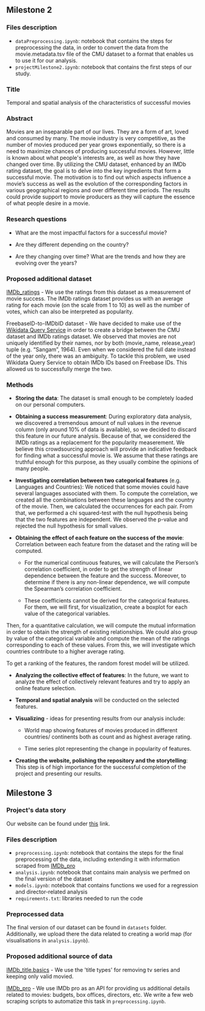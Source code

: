 ## Milestone 2

### Files description
* `dataPreprocessing.ipynb`: notebook that contains the steps for preprocessing the data, in order to convert the data from the movie.metadata.tsv file of the CMU dataset to a format that enables us to use it for our analysis.
* `projectMilestone2.ipynb`: notebook that contains the first steps of our study.




### Title

Temporal and spatial analysis of the characteristics of successful movies

  

### Abstract

Movies are an inseparable part of our lives. They are a form of art, loved and consumed by many. The movie industry is very competitive, as the number of movies produced per year grows exponentially, so there is a need to maximize chances of producing successful movies. However, little is known about what people's interests are, as well as how they have changed over time. By utilizing the CMU dataset, enhanced by an IMDb rating dataset, the goal is to delve into the key ingredients that form a successful movie. The motivation is to find out which aspects influence a movie’s success as well as the evolution of the corresponding factors in various geographical regions and over different time periods. The results could provide support to movie producers as they will capture the essence of what people desire in a movie.



### Research questions

-   What are the most impactful factors for a successful movie?
    
-   Are they different depending on the country?
    
-   Are they changing over time? What are the trends and how they are evolving over the years?



### Proposed additional dataset

[IMDb_ratings](https://www.imdb.com/interfaces/) - We use the ratings from this dataset as a measurement of movie success. The IMDb ratings dataset provides us with an average rating for each movie (on the scale from 1 to 10) as well as the number of votes, which can also be interpreted as popularity.


FreebaseID-to-IMDbID dataset - We have decided to make use of the [Wikidata Query Service](https://query.wikidata.org/#PREFIX%20wd%3A%20%3Chttp%3A%2F%2Fwww.wikidata.org%2Fentity%2F%3E%0APREFIX%20wdt%3A%20%3Chttp%3A%2F%2Fwww.wikidata.org%2Fprop%2Fdirect%2F%3E%0APREFIX%20wikibase%3A%20%3Chttp%3A%2F%2Fwikiba.se%2Fontology%23%3E%0A%0ASELECT%20%3Fitem%20%3FfreebaseID%20%3FimdbID%0AWHERE%20%7B%0A%20%20%3Fitem%20wdt%3AP31%2Fwdt%3AP279%2a%20wd%3AQ11424.%0A%20%20%3Fitem%20wdt%3AP646%20%3FfreebaseID.%0A%20%20%3Fitem%20wdt%3AP345%20%3FimdbID.%0A%20%20%7D) in order to create a bridge between the CMU dataset and IMDb ratings dataset. We observed that movies are not uniquely identified by their names, nor by both (movie_name, release_year) tuple (e.g. “Sangam”, 1964). Even when we considered the full date instead of the year only, there was an ambiguity. To tackle this problem, we used Wikidata Query Service to obtain IMDb IDs based on Freebase IDs. This allowed us to successfully merge the two.



### Methods

-   **Storing the data**:
The dataset is small enough to be completely loaded on our personal computers.


-   **Obtaining a success measurement**:
During exploratory data analysis, we discovered a tremendous amount of null values in the revenue column (only around 10% of data is available), so we decided to discard this feature in our future analysis. Because of that, we considered the IMDb ratings as a replacement for the popularity measerement. We believe this crowdsourcing approach will provide an indicative feedback for finding what a successful movie is. We assume that these ratings are truthful enough for this purpose, as they usually combine the opinions of many people.



-   **Investigating correlation between two categorical features** (e.g. Languages and Countries):
We noticed that some movies could have several languages associated with them. To compute the correlation, we created all the combinations between these languages and the country of the movie. Then, we calculated the occurrences for each pair. From that, we performed a chi squared-test with the null hypothesis being that the two features are independent. We observed the p-value and rejected the null hypothesis for small values.



-   **Obtaining the effect of each feature on the success of the movie**:
Correlation between each feature from the dataset and the rating will be computed.

    -   For the numerical continuous features, we will calculate the Pierson’s correlation coefficient, in order to get the strength of linear dependence between the feature and the success. Moreover, to determine if there is any non-linear dependence, we will compute the Spearman’s correlation coefficient.

    -   These coefficients cannot be derived for the categorical features. For them, we will first, for visualization, create a boxplot for each value of the categorical variables.

Then, for a quantitative calculation, we will compute the mutual information in order to obtain the strength of existing relationships. We could also group by value of the categorical variable and compute the mean of the ratings corresponding to each of these values. From this, we will investigate which countries contribute to a higher average rating.

To get a ranking of the features, the random forest model will be utilized.



-   **Analyzing the collective effect of features**: In the future, we want to analyze the effect of collectively relevant features and try to apply an online feature selection.



-   **Temporal and spatial analysis** will be conducted on the selected features.



-   **Visualizing** - ideas for presenting results from our analysis include:

    -   World map showing features of movies produced in different countries/ continents both as count and as highest average rating.
    
    -   Time series plot representing the change in popularity of features.



-   **Creating the website, polishing the repository and the storytelling**: This step is of high importance for the successful completion of the project and presenting our results.

## Milestone 3
### Project's data story
Our website can be found under [this](https://jdodinh.github.io/CardanoCritic/) link.

### Files description
* `preprocessing.ipynb`: notebook that contains the steps for the final preprocessing of the data, including extending it with information scraped from [IMDb_pro](https://pro.imdb.com/signup/index.html)
* `analysis.ipynb`: notebook that contains main analysis we perfmed on the final version of the dataset
* `models.ipynb`: notebook that contains functions we used for a regression and director-related analysis
* `requirements.txt`: libraries needed to run the code

### Preprocessed data
The final version of our dataset can be found in `datasets` folder. Additionally, we upload there the data related to creating a world map (for visualisations in `analysis.ipynb`).

### Proposed additional source of data
[IMDb_title.basics](https://www.imdb.com/interfaces/) - We use the 'title types' for removing tv series and keeping only valid movied. 

[IMDb_pro](https://pro.imdb.com/signup/index.html) - We use IMDb pro as an API for providing us additional details related to movies: budgets, box offices, directors, etc. We write a few web scraping scripts to automatize this task in `preprocessing.ipynb`.
